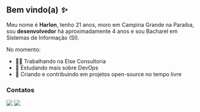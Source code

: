 ## Bem vindo(a) _✨_
Meu nome é **Harlon**, tenho 21 anos, moro em Campina Grande na Paraíba, sou **desenvolvedor** há aproximadamente 4 anos e sou Bacharel em Sistemas de Informação (SI).

No momento:
- 👨‍💻 Trabalhando na Else Consultoria
- 🐳 Estudando mais sobre DevOps
- 🍃 Criando e contribuindo em projetos open-source no tempo livre

<div>
  <h3>Contatos</h3>
  <a href="https://www.linkedin.com/in/harlongarcia" target="_blank"><img src="https://img.shields.io/badge/-LinkedIn-%230077B5?style=for-the-badge&logo=linkedin&logoColor=white" target="_blank"></a>
  <a href="https://harlon.netlify.app/" target="_blank"><img src="https://img.shields.io/badge/website-000000?style=for-the-badge&logo=About.me&logoColor=white" target="_blank"></a>
</div>
